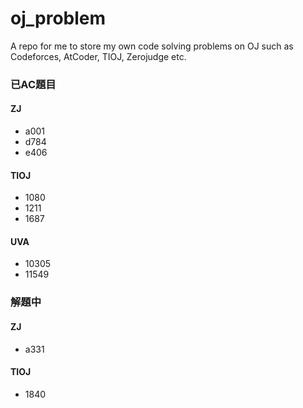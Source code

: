 # oj_problem
A repo for me to store my own code solving problems on OJ such as Codeforces, AtCoder, TIOJ, Zerojudge etc. 

### 已AC題目

#### ZJ

- a001
- d784
- e406

#### TIOJ

- 1080
- 1211
- 1687

#### UVA

- 10305
- 11549

### 解題中

#### ZJ

- a331

#### TIOJ

- 1840
